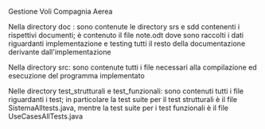 Gestione Voli Compagnia Aerea

Nella directory doc :
sono contenute le directory srs e sdd contenenti i rispettivi documenti;
è contenuto il file note.odt dove sono raccolti i dati riguardanti implementazione e testing
tutti il resto della documentazione derivante dall'implementazione

Nella directory src:
sono contenute tutti i file necessari alla compilazione ed esecuzione del programma implementato

Nelle directory test_strutturali e test_funzionali:
sono contenuti tutti i file riguardanti i test; in particolare la test suite per il test strutturali è il file SistemaAlltests.java, mentre la test suite per i test funzionali è il file UseCasesAllTests.java
